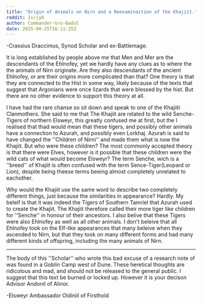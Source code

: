 ```yaml
---
title: "Origin of Animals on Nirn and a Reexaminaition of the Khajiit."
reddit: 3icjy8
author: Commander-Gro-Badul
date: 2015-08-25T16:11:25Z
---
```


-Crassius Draccimus, Synod Scholar and ex-Battlemage.

It is long established by people above me that Men and Mer are the descendants of the Ehlnofey, yet we hardly have any clues as to where the the animals of Nirn originate. Are they also descendants of the ancient Ehlnofey, or are their origins more complicated than that? One theory is that they are connected to the Hist in some way, likely because of the texts that suggest that Argonians were once lizards that were blessed by the hist. But there are no other evidence to support this theory at all. 

I have had the rare chanse so sit down and speak to one of the Khajiiti Clanmothers. She said to me that The Khajiit are related to the wild Senche-Tigers of northern Elsweyr, this greatly confused me at first, but the I realised that thad would mean that these tigers, and possibly other animals have a connection to Azurah, and possibly even Lorkhaj. Azurah is said to have changed the ''Children of Nirni'' and made them what is now the Khajiit. But who were these children? The most commonly accepted theory is that there were Elves, however is it possible that these children were the  wild cats of what would become Elsweyr? The term Senche, wich is a ''breed'' of Khajiit is often confused with the term Sence-Tiger(Leopard or Lion), despite being theese terms beeing almost completely unrelated to eachother. 

Why would the Khajiit use the same word to describe two completely different things, just because the similarities in appearance? Hardly. My beleif is that it was indeed the Tigers of Southern Tamriel that Azurah used to create the Khajiit. The Khajiit therefore called their more tiger like children for ''Senche'' in honour of their ancestors. I also belive that these Tigers were also Ehlnofey as well as all other animals. I don't beleive that all Ehlnofey took on the Elf-like appearances that many beleive when they ascended to Nirn, but that they took on many different forms and had many different kinds of offspring, including the many animals of Nirn.
___________________________________________________________

The body of this ''Scholar'' who wrote this bad excuse of a research note of was found in a Goblin Camp west of Dune. These heretical thoughts are ridicolous and mad, and should not be released to the general public. I suggest that this text be burned or locked up. However it is your decison Advisor Andonil of Alinor.

-Elsweyr Ambassador Oldiniil of Firsthold
